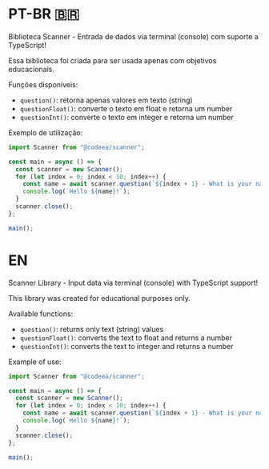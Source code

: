 # PT-BR 🇧🇷

Biblioteca Scanner - Entrada de dados via terminal (console) com suporte a TypeScript!

Essa biblioteca foi criada para ser usada apenas com objetivos educacionais.

Funções disponíveis:

- `question()`: retorna apenas valores em texto (string)
- `questionFloat()`: converte o texto em float e retorna um number
- `questionInt()`: converte o texto em integer e retorna um number

Exemplo de utilização:

```ts
import Scanner from "@codeea/scanner";

const main = async () => {
  const scanner = new Scanner();
  for (let index = 0; index < 10; index++) {
    const name = await scanner.question(`${index + 1} - What is your name? `);
    console.log(`Hello ${name}!`);
  }
  scanner.close();
};

main();

```

# EN

Scanner Library - Input data via terminal (console) with TypeScript support!

This library was created for educational purposes only.

Available functions:

- `question()`: returns only text (string) values
- `questionFloat()`: converts the text to float and returns a number
- `questionInt()`: converts the text to integer and returns a number

Example of use:

```ts
import Scanner from "@codeea/scanner";

const main = async () => {
  const scanner = new Scanner();
  for (let index = 0; index < 10; index++) {
    const name = await scanner.question(`${index + 1} - What is your name? `);
    console.log(`Hello ${name}!`);
  }
  scanner.close();
};

main();

```
